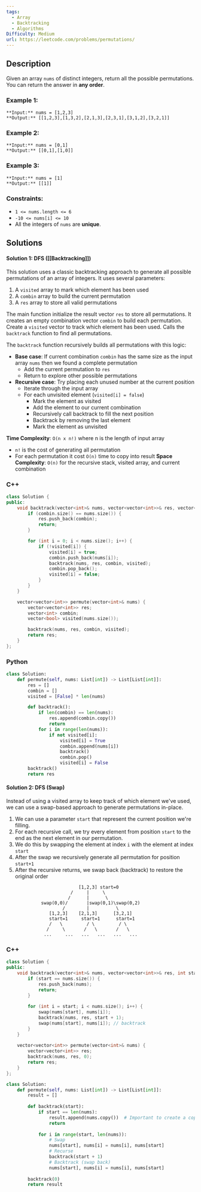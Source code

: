 ```yaml
---
tags:
  - Array
  - Backtracking
  - Algorithms
Difficulty: Medium
url: https://leetcode.com/problems/permutations/
---
```

## Description
Given an array `nums` of distinct integers, return all the possible permutations. You can return the answer in **any order**.
### Example 1:
```
**Input:** nums = [1,2,3]
**Output:** [[1,2,3],[1,3,2],[2,1,3],[2,3,1],[3,1,2],[3,2,1]]
```

### Example 2:
```
**Input:** nums = [0,1]
**Output:** [[0,1],[1,0]]
```

### Example 3:
```
**Input:** nums = [1]
**Output:** [[1]]
```

### Constraints:
- `1 <= nums.length <= 6`
- `-10 <= nums[i] <= 10`
- All the integers of `nums` are **unique**.

## Solutions
#### Solution 1: DFS ([[Backtracking]])

This solution uses a classic backtracking approach to generate all possible permutations of an array of integers. It uses several parameters: 
1. A `visited` array to mark which element has been used
2. A `combin` array to build the current permutation
3. A `res` array to store all valid permutations

The main function initialize the result vector `res` to store all permutations. It creates an empty combination vector `combin` to build each permutation. Create a `visited` vector to track which element has been used. Calls the `backtrack` function to find all permutations. 

The `backtrack` function recursively builds all permutations with this logic:
- **Base case**: If current combination `combin` has the same size as the input array `nums` then we found a complete permutation
	- Add the current permutation to `res`
	- Return to explore other possible permutations
- **Recursive case**: Try placing each unused number at the current position
	- Iterate through the input array
	- For each unvisited element (`visited[i] = false`)
		- Mark the element as visited
		- Add the element to our current combination
		- Recursively call backtrack to fill the next position
		- Backtrack by removing the last element
		- Mark the element as unvisited

**Time Complexity**: `O(n x n!)` where n is the length of input array
- `n!` is the cost of generating all permutation
- For each permutation it cost `O(n)` time to copy  into result
**Space Complexity**: `O(n)` for the recursive stack, visited array, and current combination
### C++
```cpp
class Solution {
public:
    void backtrack(vector<int>& nums, vector<vector<int>>& res, vector<int>& combin, vector<bool>& visited) {
        if (combin.size() == nums.size()) {
            res.push_back(combin);
            return;
        }

        for (int i = 0; i < nums.size(); i++) {
            if (!visited[i]) {
                visited[i] = true;
                combin.push_back(nums[i]);
                backtrack(nums, res, combin, visited);
                combin.pop_back();
                visited[i] = false;
            }
        }
    }

    vector<vector<int>> permute(vector<int>& nums) {
        vector<vector<int>> res;
        vector<int> combin;
        vector<bool> visited(nums.size());

        backtrack(nums, res, combin, visited);
        return res;
    }
};
```

### Python
```python
class Solution:
	def permute(self, nums: List[int]) -> List[List[int]]:
        res = []
        combin = []
        visited = [False] * len(nums)

        def backtrack():
            if len(combin) == len(nums):
                res.append(combin.copy())
                return
            for i in range(len(nums)):
                if not visited[i]:
                    visited[i] = True
                    combin.append(nums[i])
                    backtrack()
                    combin.pop()
                    visited[i] = False
        backtrack()
        return res
```

#### Solution 2: DFS (Swap)

Instead of using a visited array to keep track of which element we've used, we can use a swap-based approach to generate permutations in-place. 

1. We can use a parameter `start` that represent the current position we're filling. 
2. For each recursive call, we try every element from position `start` to the end as the next element in our permutation. 
3. We do this by swapping the element at index `i` with the element at index `start`
4. After the swap we recursively generate all permutation for position `start+1`
5. After the recursive returns, we swap back (backtrack) to restore the original order

```
						   [1,2,3] start=0
                        /     |     \
                       /      |      \
             swap(0,0)/       |swap(0,1)\swap(0,2)
                     /        |          \
                [1,2,3]    [2,1,3]      [3,2,1]
                start=1     start=1      start=1
                /   \         / \         / \
               /     \       /   \       /   \
              ...     ...   ...   ...   ...   ...
```

### C++
```cpp
class Solution {
public:
    void backtrack(vector<int>& nums, vector<vector<int>>& res, int start) {
        if (start == nums.size()) {
            res.push_back(nums);
            return;
        }
        
        for (int i = start; i < nums.size(); i++) {
            swap(nums[start], nums[i]);
            backtrack(nums, res, start + 1);
            swap(nums[start], nums[i]); // backtrack
        }
    }
    
    vector<vector<int>> permute(vector<int>& nums) {
        vector<vector<int>> res;
        backtrack(nums, res, 0);
        return res;
    }
};
```

```python
class Solution:
    def permute(self, nums: List[int]) -> List[List[int]]:
        result = []
        
        def backtrack(start):
            if start == len(nums):
                result.append(nums.copy())  # Important to create a copy
                return
            
            for i in range(start, len(nums)):
                # Swap
                nums[start], nums[i] = nums[i], nums[start]
                # Recurse
                backtrack(start + 1)
                # Backtrack (swap back)
                nums[start], nums[i] = nums[i], nums[start]
        
        backtrack(0)
        return result
```